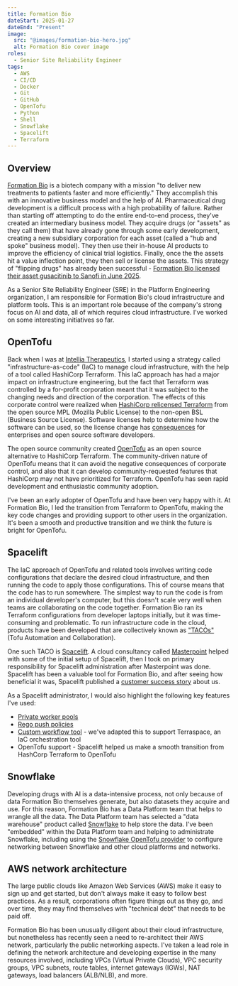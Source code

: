 ```yaml
---
title: Formation Bio
dateStart: 2025-01-27
dateEnd: "Present"
image:
  src: "@images/formation-bio-hero.jpg"
  alt: Formation Bio cover image
roles:
  - Senior Site Reliability Engineer
tags:
  - AWS
  - CI/CD
  - Docker
  - Git
  - GitHub
  - OpenTofu
  - Python
  - Shell
  - Snowflake
  - Spacelift
  - Terraform
---
```


## Overview

<a href="https://www.formation.bio/" rel="external" target="_blank">Formation Bio</a> is a biotech company with a mission "to deliver new treatments to patients faster and more efficiently." They accomplish this with an innovative business model and the help of AI. Pharmaceutical drug development is a difficult process with a high probability of failure. Rather than starting off attempting to do the entire end-to-end process, they've created an intermediary business model. They acquire drugs (or "assets" as they call them) that have already gone through some early development, creating a new subsidiary corporation for each asset (called a "hub and spoke" business model). They then use their in-house AI products to improve the efficiency of clinical trial logistics. Finally, once the the assets hit a value inflection point, they then sell or license the assets. This strategy of "flipping drugs" has already been successful - <a href="https://www.prnewswire.com/news-releases/libertas-bio-a-formation-bio-subsidiary-license-of-gusacitinib-a-dual-jaksyk-inhibitor-to-sanofi-302487403.html" rel="external" target="_blank">Formation Bio licensed their asset gusacitinib to Sanofi in June 2025</a>.

As a Senior Site Reliability Engineer (SRE) in the Platform Engineering organization, I am responsible for Formation Bio's cloud infrastructure and platform tools. This is an important role because of the company's strong focus on AI and data, all of which requires cloud infrastructure. I've worked on some interesting initiatives so far.

## OpenTofu

Back when I was at [Intellia Therapeutics](/work/intellia), I started using a strategy called "infrastructure-as-code" (IaC) to manage cloud infrastructure, with the help of a tool called HashiCorp Terraform. This IaC approach has had a major impact on infrastructure engineering, but the fact that Terraform was controlled by a for-profit corporation meant that it was subject to the changing needs and direction of the corporation. The effects of this corporate control were realized when <a href="https://www.hashicorp.com/blog/hashicorp-adopts-business-source-license" rel="external" target="_blank">HashiCorp relicensed Terraform</a> from the open source MPL (Mozilla Public License) to the non-open BSL (Business Source License). Software licenses help to determine how the software can be used, so the license change has <a href="https://opentofu.org/manifesto/" rel="external" target="_blank">consequences</a> for enterprises and open source software developers.

The open source community created <a href="https://opentofu.org/" rel="external" target="_blank">OpenTofu</a> as an open source alternative to HashiCorp Terraform. The community-driven nature of OpenTofu means that it can avoid the negative consequences of corporate control, and also that it can develop community-requested features that HashiCorp may not have prioritized for Terraform. OpenTofu has seen rapid development and enthusiastic community adoption.

I've been an early adopter of OpenTofu and have been very happy with it. At Formation Bio, I led the transition from Terraform to OpenTofu, making the key code changes and providing support to other users in the organization. It's been a smooth and productive transition and we think the future is bright for OpenTofu.

## Spacelift

The IaC approach of OpenTofu and related tools involves writing code configurations that declare the desired cloud infrastructure, and then running the code to apply those configurations. This of course means that the code has to run somewhere. The simplest way to run the code is from an individual developer's computer, but this doesn't scale very well when teams are collaborating on the code together. Formation Bio ran its Terraform configurations from developer laptops initially, but it was time-consuming and problematic. To run infrastructure code in the cloud, products have been developed that are collectively known as <a href="https://opentofu.org/docs/intro/tacos/" rel="external" target="_blank">"TACOs"</a> (Tofu Automation and Collaboration).

One such TACO is <a href="https://spacelift.io/" rel="external" target="_blank">Spacelift</a>. A cloud consultancy called <a href="https://masterpoint.io/" rel="external" target="_blank">Masterpoint</a> helped with some of the initial setup of Spacelift, then I took on primary responsibility for Spacelift administration after Masterpoint was done. Spacelift has been a valuable tool for Formation Bio, and after seeing how beneficial it was, Spacelift published a <a href="https://spacelift.io/customers/formation-bio" rel="external" target="_blank">customer success story</a> about us.

As a Spacelift administrator, I would also highlight the following key features I've used:

- <a href="https://docs.spacelift.io/concepts/worker-pools" rel="external" target="_blank">Private worker pools</a>
- <a href="https://docs.spacelift.io/concepts/policy/push-policy" rel="external" target="_blank">Rego push policies</a>
- <a href="https://docs.spacelift.io/vendors/terraform/workflow-tool" rel="external" target="_blank">Custom workflow tool</a> - we've adapted this to support Terraspace, an IaC orchestration tool
- OpenTofu support - Spacelift helped us make a smooth transition from HashCorp Terraform to OpenTofu

## Snowflake

Developing drugs with AI is a data-intensive process, not only because of data Formation Bio themselves generate, but also datasets they acquire and use. For this reason, Formation Bio has a Data Platform team that helps to wrangle all the data. The Data Platform team has selected a "data warehouse" product called <a href="https://www.snowflake.com/en/" rel="external" target="_blank">Snowflake</a> to help store the data. I've been "embedded" within the Data Platform team and helping to administrate Snowflake, including using the <a href="https://search.opentofu.org/provider/snowflakedb/snowflake/latest" rel="external" target="_blank">Snowflake OpenTofu provider</a> to configure networking between Snowflake and other cloud platforms and networks.

## AWS network architecture

The large public clouds like Amazon Web Services (AWS) make it easy to sign up and get started, but don't always make it easy to follow best practices. As a result, corporations often figure things out as they go, and over time, they may find themselves with "technical debt" that needs to be paid off.

Formation Bio has been unusually diligent about their cloud infrastructure, but nonetheless has recently seen a need to re-architect their AWS network, particularly the public networking aspects. I've taken a lead role in defining the network architecture and developing expertise in the many resources involved, including VPCs (Virtual Private Clouds), VPC security groups, VPC subnets, route tables, internet gateways (IGWs), NAT gateways, load balancers (ALB/NLB), and more.
